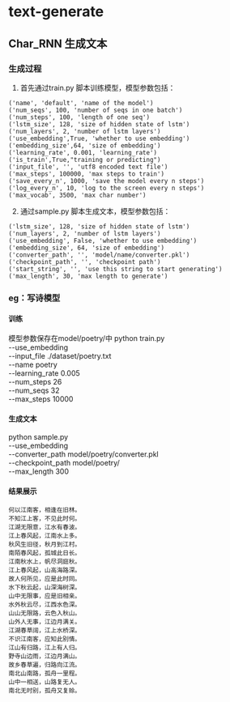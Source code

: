 # text-generate
## Char_RNN 生成文本
### 生成过程
1. 首先通过train.py 脚本训练模型，模型参数包括：
```
('name', 'default', 'name of the model')
('num_seqs', 100, 'number of seqs in one batch')
('num_steps', 100, 'length of one seq')
('lstm_size', 128, 'size of hidden state of lstm')
('num_layers', 2, 'number of lstm layers')
('use_embedding',True, 'whether to use embedding')
('embedding_size',64, 'size of embedding')
('learning_rate', 0.001, 'learning_rate')
('is_train',True,"training or predicting")
('input_file', '', 'utf8 encoded text file')
('max_steps', 100000, 'max steps to train')
('save_every_n', 1000, 'save the model every n steps')
('log_every_n', 10, 'log to the screen every n steps')
('max_vocab', 3500, 'max char number')
```
2. 通过sample.py 脚本生成文本，模型参数包括：
```
('lstm_size', 128, 'size of hidden state of lstm')
('num_layers', 2, 'number of lstm layers')
('use_embedding', False, 'whether to use embedding')
('embedding_size', 64, 'size of embedding')
('converter_path', '', 'model/name/converter.pkl')
('checkpoint_path', '', 'checkpoint path')
('start_string', '', 'use this string to start generating')
('max_length', 30, 'max length to generate')
```
### eg：写诗模型
#### 训练
模型参数保存在model/poetry/中
python train.py \
  --use_embedding \
  --input_file ./dataset/poetry.txt \
  --name poetry \
  --learning_rate 0.005 \
  --num_steps 26 \
  --num_seqs 32 \
  --max_steps 10000
#### 生成文本
python sample.py \
  --use_embedding \
  --converter_path model/poetry/converter.pkl \
  --checkpoint_path model/poetry/ \
  --max_length 300
#### 结果展示
```
何以江南客，相逢在旧林。
不知江上客，不见此时何。
江湖无限意，江水有春波。
江上春风起，江南水上多。
秋风生旧径，秋月到江村。
南陌春风起，孤城此日长。
江南秋水上，帆尽洞庭秋。
江上春风起，山高海路深。
故人何所见，应是此时同。
水下秋云起，山深海树深。
山中无限事，应是旧相亲。
水外秋云尽，江西水色深。
山山无限路，云色入秋山。
山外人无事，江边月满关。
江湖春草阔，江上水桥深。
不识江南客，应知此别情。
江山有归路，江上有人归。
野寺山边雨，江边月满山。
故乡春草遍，归路向江流。
南北山南路，孤舟一里程。
山中一相送，山路复无人。
南北无时别，孤舟又复赊。
```

